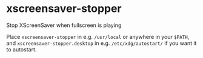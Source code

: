 # xscreensaver-stopper
Stop XScreenSaver when fullscreen is playing

Place `xscreensaver-stopper` in e.g. `/usr/local` or anywhere in your `$PATH`, and `xscreensaver-stopper.desktop` in e.g. `/etc/xdg/autostart/` if you want it to autostart.
